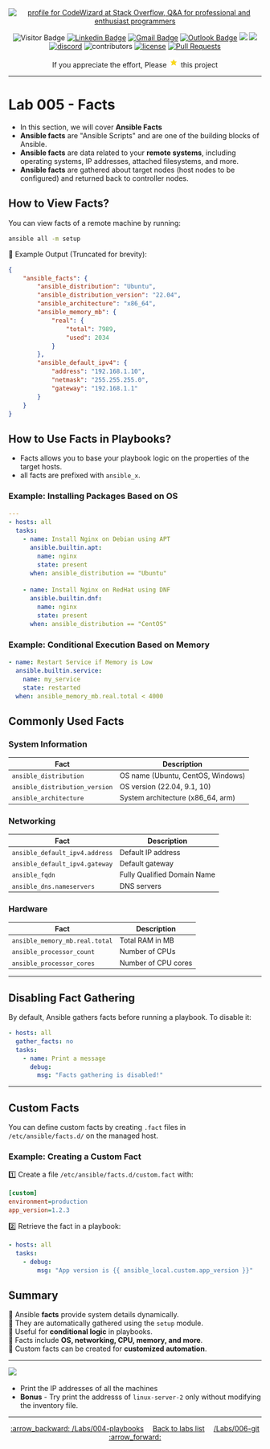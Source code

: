 <div align="center">
    <a href="https://stackoverflow.com/users/1755598/codewizard"><img src="https://stackoverflow.com/users/flair/1755598.png" height="50" alt="profile for CodeWizard at Stack Overflow, Q&amp;A for professional and enthusiast programmers" title="profile for CodeWizard at Stack Overflow, Q&amp;A for professional and enthusiast programmers"></a>
  
  ![Visitor Badge](https://visitor-badge.laobi.icu/badge?page_id=nirgeier)
  [![Linkedin Badge](https://img.shields.io/badge/-nirgeier-blue?style=flat&logo=Linkedin&logoColor=white&link=https://www.linkedin.com/in/nirgeier/)](https://www.linkedin.com/in/nirgeier/) 
  [![Gmail Badge](https://img.shields.io/badge/-nirgeier@gmail.com-fcc624?style=flat&logo=Gmail&logoColor=red&link=mailto:nirgeier@gmail.com)](mailto:nirgeier@gmail.com) [![Outlook Badge](https://img.shields.io/badge/-nirg@codewizard.co.il-fcc624?style=flat&logo=microsoftoutlook&logoColor=blue&link=mailto:nirg@codewizard.co.il)](mailto:nirg@codewizard.co.il) 
  <a href=""><img src="https://img.shields.io/github/stars/nirgeier/AnsibleLabs"></a> 
  <img src="https://img.shields.io/github/forks/nirgeier/AnsibleLabs">  
  <a href="https://discord.gg/U6xW23Ss"><img src="https://img.shields.io/badge/discord-7289da.svg?style=plastic&logo=discord" alt="discord" style="height: 20px;"></a>
  <img src="https://img.shields.io/github/contributors-anon/nirgeier/AnsibleLabs?color=yellow&style=plastic" alt="contributors" style="height: 20px;"></a>
  <a href="https://opensource.org/licenses/Apache-2.0"><img src="https://img.shields.io/badge/apache%202.0-blue.svg?style=plastic&label=license" alt="license" style="height: 20px;"></a>
  <a href="https://github.com/nirgeier/AnsibleLabs/pulls"><img src="https://img.shields.io/github/issues-pr/nirgeier/AnsibleLabs?style=plastic&logo=pr" alt="Pull Requests" style="height: 20px;"></a> 

If you appreciate the effort, Please <img src="https://raw.githubusercontent.com/nirgeier/labs-assets/main/assets/images/star.png" height="20px"> this project

</div>

---


# Lab 005 - Facts

- In this section, we will cover **Ansible Facts** 
- **Ansible facts** are "Ansible Scripts" and are one of the building blocks of Ansible.
- **Ansible facts** are data related to your **remote systems**, including operating systems, IP addresses, attached filesystems, and more. 
- **Ansible facts** are gathered about target nodes (host nodes to be configured) and returned back to controller nodes.

## **How to View Facts?**

You can view facts of a remote machine by running:

```bash
ansible all -m setup
```

🔹 Example Output (Truncated for brevity):

```json
{
    "ansible_facts": {
        "ansible_distribution": "Ubuntu",
        "ansible_distribution_version": "22.04",
        "ansible_architecture": "x86_64",
        "ansible_memory_mb": {
            "real": {
                "total": 7989,
                "used": 2034
            }
        },
        "ansible_default_ipv4": {
            "address": "192.168.1.10",
            "netmask": "255.255.255.0",
            "gateway": "192.168.1.1"
        }
    }
}
```


## **How to Use Facts in Playbooks?**

- Facts allows you to base your playbook logic on the properties of the target hosts.
- all facts are prefixed with `ansible_x`.

### **Example: Installing Packages Based on OS**

```yaml
---
- hosts: all
  tasks:
    - name: Install Nginx on Debian using APT
      ansible.builtin.apt:
        name: nginx
        state: present
      when: ansible_distribution == "Ubuntu"

    - name: Install Nginx on RedHat using DNF
      ansible.builtin.dnf:
        name: nginx
        state: present
      when: ansible_distribution == "CentOS"
```

### **Example: Conditional Execution Based on Memory**

```yaml
- name: Restart Service if Memory is Low
  ansible.builtin.service:
    name: my_service
    state: restarted
  when: ansible_memory_mb.real.total < 4000
```


## **Commonly Used Facts**

### **System Information**

| Fact                           | Description                       |
| ------------------------------ | --------------------------------- |
| `ansible_distribution`         | OS name (Ubuntu, CentOS, Windows) |
| `ansible_distribution_version` | OS version (22.04, 9.1, 10)       |
| `ansible_architecture`         | System architecture (x86_64, arm) |

### **Networking**

| Fact                           | Description                 |
| ------------------------------ | --------------------------- |
| `ansible_default_ipv4.address` | Default IP address          |
| `ansible_default_ipv4.gateway` | Default gateway             |
| `ansible_fqdn`                 | Fully Qualified Domain Name |
| `ansible_dns.nameservers`      | DNS servers                 |

### **Hardware**

| Fact                           | Description         |
| ------------------------------ | ------------------- |
| `ansible_memory_mb.real.total` | Total RAM in MB     |
| `ansible_processor_count`      | Number of CPUs      |
| `ansible_processor_cores`      | Number of CPU cores |

* * *

## **Disabling Fact Gathering**

By default, Ansible gathers facts before running a playbook. To disable it:

```yaml
- hosts: all
  gather_facts: no
  tasks:
    - name: Print a message
      debug:
        msg: "Facts gathering is disabled!"
```

* * *

## **Custom Facts**

You can define custom facts by creating `.fact` files in `/etc/ansible/facts.d/` on the managed host.

### **Example: Creating a Custom Fact**

1️⃣ Create a file `/etc/ansible/facts.d/custom.fact` with:

```ini
[custom]
environment=production
app_version=1.2.3
```

2️⃣ Retrieve the fact in a playbook:

```yaml
- hosts: all
  tasks:
    - debug:
        msg: "App version is {{ ansible_local.custom.app_version }}"
```


## **Summary**

🔹 Ansible **facts** provide system details dynamically.  
🔹 They are automatically gathered using the `setup` module.  
🔹 Useful for **conditional logic** in playbooks.  
🔹 Facts include **OS, networking, CPU, memory, and more**.  
🔹 Custom facts can be created for **customized automation**.

---

  <img src="../../resources/practice.png" width="250px">
  <br/>

- Print the IP addresses of all the machines
- **Bonus** - Try print the addresss of `linux-server-2` only without modifying the inventory file.

---
<!--- Labs Navigation Start -->  
<p style="text-align: center;">  
    <a href="/Labs/004-playbooks">:arrow_backward: /Labs/004-playbooks</a>
    &emsp;<a href="/Labs">Back to labs list</a>
    &emsp;<a href="/Labs/006-git">/Labs/006-git :arrow_forward:</a>
</p>
<!--- Labs Navigation End -->

